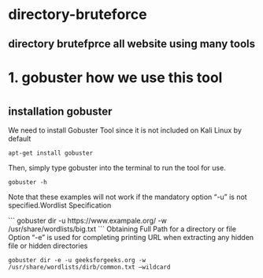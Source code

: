 # directory-bruteforce

directory brutefprce all website using many tools
----
<h1/>1. gobuster how we use this tool<h1/>
  
installation gobuster
----

  
We need to install Gobuster Tool since it is not included on Kali Linux by default

```
apt-get install gobuster
```
<p1/>Then, simply type gobuster into the terminal to run the tool for use.<p1/>
```
gobuster -h
```
<p1/>Note that these examples will not work if the mandatory option “-u” is not specified.Wordlist Specification

<p1/>
```
gobuster dir -u https://www.exampale.org/ -w /usr/share/wordlists/big.txt
```
<p1/>Obtaining Full Path for a directory or file<br/>
Option “-e” is used for completing printing URL when extracting any hidden file or hidden directories
<p1/>

```
gobuster dir -e -u geeksforgeeks.org -w /usr/share/wordlists/dirb/common.txt –wildcard
```
<p1/>

